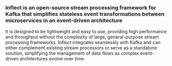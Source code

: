 ### Inflect is an open-source stream processing framework for Kafka that simplifies stateless event transformations between microservices in an event-driven architecture
It is designed to be lightweight and easy to use, providing high performance and throughput without the complexity of large, general-purpose stream processing frameworks. Inflect integrates seamlessly with Kafka and can either complement existing stream processors or serve as a standalone solution, simplifying the management of data flows as complex event-driven architectures evolve over time. 
